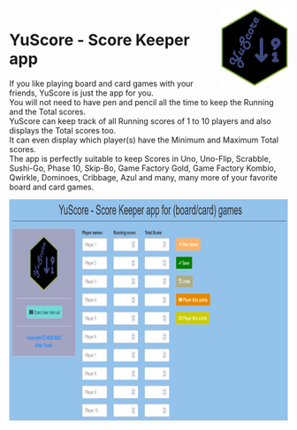 <img src="www/YuScore-logo.png" align="right" width=120 height=139 alt="" />

# YuScore - Score Keeper app
If you like playing board and card games with your friends, YuScore is just the app for you.\
You will not need to have pen and pencil all the time to keep the Running and the Total scores.\
YuScore can keep track of all Running scores of 1 to 10 players and also displays the Total scores too.\
It can even display which player(s) have the Minimum and Maximum Total scores.\
The app is perfectly suitable to keep Scores in Uno, Uno-Flip, Scrabble, Sushi-Go, Phase 10, Skip-Bo, Game Factory Gold, Game Factory Kombio, Qwirkle, Dominoes, Cribbage, Azul and many, many more of your favorite board and card games.

<img src="user_interface.png" align="center" width=100% height=400 alt="" />
